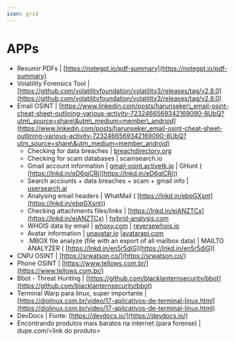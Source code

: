 ```yaml
---
icon: grid
---
```


# APPs

* Resumir PDFs | [https://notegpt.io/pdf-summary](https://notegpt.io/pdf-summary)
* Volatility Forensics Tool | [https://github.com/volatilityfoundation/volatility3/releases/tag/v2.8.0](https://github.com/volatilityfoundation/volatility3/releases/tag/v2.8.0)
* Email OSINT | [https://www.linkedin.com/posts/harunseker\_email-osint-cheat-sheet-outlining-various-activity-7232466569342169090-8UbQ?utm\_source=share\&utm\_medium=member\_android](https://www.linkedin.com/posts/harunseker_email-osint-cheat-sheet-outlining-various-activity-7232466569342169090-8UbQ?utm_source=share\&utm_medium=member_android)
  * Checking for data breaches | [breachdirectory.org](http://breachdirectory.org/)
  * Checking for scam databases | scamsearch.io
  * Gmail account information | [gmail-osint.activetk.jp](http://gmail-osint.activetk.jp/) | GHunt ( [https://lnkd.in/eD6qjCRj](https://lnkd.in/eD6qjCRj))
  * Search accounts + data breaches + scam + gmail info | [usersearch.ai](http://usersearch.ai/)
  * Analysing email headers | WhatMail ( [https://lnkd.in/ebpGXsnt](https://lnkd.in/ebpGXsnt))
  * Checking attachments files/links | [https://lnkd.in/eiANZTCx](https://lnkd.in/eiANZTCx) | [hybrid-analysis.com](http://hybrid-analysis.com/)
  * WHOIS data by email | [whoxy.com](http://whoxy.com/) | [reversewhois.io](http://reversewhois.io/)
  * Avatar information | [unavatar.io](http://unavatar.io/) |[avatarapi.com](http://avatarapi.com/)
  * .MBOX file analyze (file with an export of all mailbox data) | MAILTO ANALYZER ( [https://lnkd.in/en5r5diG](https://lnkd.in/en5r5diG))
* CNPJ OSINT | [https://srwatson.co/](https://srwatson.co/)
* Phone OSINT | [https://www.tellows.com.br/](https://www.tellows.com.br/)
* Bbot - Threat Hunting | [https://github.com/blacklanternsecurity/bbot](https://github.com/blacklanternsecurity/bbot)
* Terminal Warp para linux, super importante | [https://diolinux.com.br/video/17-aplicativos-de-terminal-linux.html](https://diolinux.com.br/video/17-aplicativos-de-terminal-linux.html)
* DevDocs | Fonte: [https://devdocs.io/](https://devdocs.io/)
* Encontrando produtos mais baratos na internet (para forense) | dupe.com/\<link do produto>
